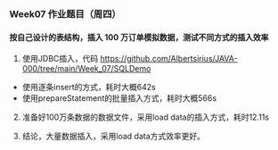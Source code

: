 ### Week07 作业题目（周四）

#### 按自己设计的表结构，插入 100 万订单模拟数据，测试不同方式的插入效率

1. 使用JDBC插入，代码 <https://github.com/Albertsirius/JAVA-000/tree/main/Week_07/SQLDemo>
- 使用逐条insert的方式，耗时大概642s
- 使用prepareStatement的批量插入方式，耗时大概566s

2. 准备好100万条数据的数据文件，采用load data的插入方式，耗时12.11s

3. 结论，大量数据插入，采用load data方式效率更好。